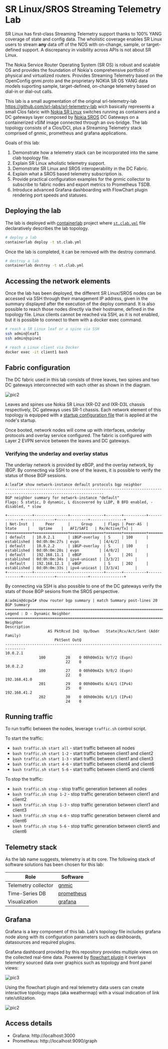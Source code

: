 # SR Linux/SROS Streaming Telemetry Lab
SR Linux has first-class Streaming Telemetry support thanks to 100% YANG coverage of state and config data. The wholistic coverage enables SR Linux users to stream **any** data off of the NOS with on-change, sample, or target-defined support. A discrepancy in visibility across APIs is not about SR Linux.

The Nokia Service Router Operating System (SR OS) is robust and scalable OS and provides the foundation of Nokia's comprehensive portfolio of physical and virtualized routers. Provides Streaming Telemetry based on the OpenConfig gnmi.proto and the proprietary NOKIA SR OS YANG data models suporting sample, target-defined, on-change telemetry based on dial-in or dial-out calls.

This lab is a small augmentation of the original srl-telemetry-lab https://github.com/srl-labs/srl-telemetry-lab wich basically represents a small Clos fabric with [Nokia SR Linux](https://learn.srlinux.dev/) switches running as containers and a DC gateways layer composed by [Nokia SROS](https://www.nokia.com/networks/technologies/service-router-operating-system/) DC Gateways on a containerized vSIM image connected through an ovs-bridge. The lab topology consists of a Clos/DCI, plus a Streaming Telemetry stack comprised of gnmic, prometheus and grafana applications.


Goals of this lab:

1. Demonstrate how a telemetry stack can be incorporated into the same clab topology file.
2. Explain SR Linux wholistic telemetry support.
3. Demonstrate SR Linux and SROS interoperability in the DC Fabric.
4. Explain what a SROS based telemetry subscription is. 
5. Provide practical configuration examples for the gnmic collector to subscribe to fabric nodes and export metrics to Prometheus TSDB.
6. Introduce advanced Grafana dashboarding with FlowChart plugin rendering port speeds and statuses.

## Deploying the lab
The lab is deployed with [containerlab](https://containerlab.dev) project where [`st.clab.yml`](st.clab.yml) file declaratively describes the lab topology.

```bash
# deploy a lab
containerlab deploy -t st.clab.yml
```

Once the lab is completed, it can be removed with the destroy command.

```bash
# destroy a lab
containerlab destroy -t st.clab.yml
```

## Accessing the network elements
Once the lab has been deployed, the different SR Linux/SROS nodes can be accessed via SSH through their management IP address, given in the summary displayed after the execution of the deploy command. It is also possible to reach those nodes directly via their hostname, defined in the topology file. Linux clients cannot be reached via SSH, as it is not enabled, but it is possible to connect to them with a docker exec command.

```bash
# reach a SR Linux leaf or a spine via SSH
ssh admin@leaf1
ssh admin@spine1

# reach a Linux client via Docker
docker exec -it client1 bash
```

## Fabric configuration
The DC fabric used in this lab consists of three leaves, two spines and two DC gateways interconnected with each other as shown in the diagram.

![pic2](https://gitlabe2.ext.net.nokia.com/mpaz/srl-sros-telemetry-lab/-/wikis/uploads/c9fd0d4f61d9e99fb77f1ec97f64888f/Topology.JPG)

Leaves and spines use Nokia SR Linux IXR-D2 and IXR-D3L chassis respectively, DC gateways uses SR-1 chassis. Each network element of this topology is equipped with a [startup configuration file](configs/fabric/) that is applied at the node's startup.

Once booted, network nodes will come up with interfaces, underlay protocols and overlay service configured. The fabric is configured with Layer 2 EVPN service between the leaves and DC gateways.

### Verifying the underlay and overlay status
The underlay network is provided by eBGP, and the overlay network, by iBGP. By connecting via SSH to one of the leaves, it is possible to verify the status of those BGP sessions.

```
A:leaf1# show network-instance default protocols bgp neighbor
------------------------------------------------------------------------------------------------------------------
BGP neighbor summary for network-instance "default"
Flags: S static, D dynamic, L discovered by LLDP, B BFD enabled, - disabled, * slow

+-----------+---------------+---------------+-------+----------+-------------+--------------+--------------+---------------+
| Net-Inst  |     Peer      |     Group     | Flags | Peer-AS  |   State     |    Uptime    |   AFI/SAFI   | Rx/Active/Tx] |
+===========+===============+===============+=======+==========+=============+==============+==============+===============+
| default   | 10.0.2.1      | iBGP-overlay  | S     | 100      | established | 0d:0h:0m:27s | evpn         | [4/4/2]       |
| default   | 10.0.2.2      | iBGP-overlay  | S     | 100      | established | 0d:0h:0m:28s | evpn         | [4/0/2]       |
| default   | 192.168.11.1  | eBGP          | S     | 201      | established | 0d:0h:0m:34s | ipv4-unicast | [3/3/2]       |
| default   | 192.168.12.1  | eBGP          | S     | 202      | established | 0d:0h:0m:33s | ipv4-unicast | [3/3/4]       |
+-----------+---------------+---------------+-------+----------+-------------+--------------+--------------+---------------+
```

By connecting via SSH is also possible to one of the DC gateways verify the stats of those BGP sesions from the SROS perspective.

```
A:admin@dcgw1# show router bgp summary | match Summary post-lines 20
BGP Summary
===============================================================================
Legend : D - Dynamic Neighbor
===============================================================================
Neighbor
Description
                   AS PktRcvd InQ  Up/Down   State|Rcv/Act/Sent (Addr Family)
                      PktSent OutQ
-------------------------------------------------------------------------------
10.0.2.1
               100         28    0 00h00m51s 9/7/2 (Evpn)
                           22    0           
10.0.2.2
               100         27    0 00h00m42s 9/0/2 (Evpn)
                           22    0           
192.168.41.0
               201         29    0 00h00m45s 6/4/1 (IPv4)
                           25    0           
192.168.41.2
               202         30    0 00h00m30s 6/1/1 (IPv4)
                           24    0           
```

## Running traffic
To run traffic between the nodes, leverage `traffic.sh` control script.

To start the traffic:

* `bash traffic.sh start all` - start traffic between all nodes
* `bash traffic.sh start 1-2` - start traffic between client1 and client2
* `bash traffic.sh start 1-3` - start traffic between client1 and client3
* `bash traffic.sh start 4-6` - start traffic between client4 and client6
* `bash traffic.sh start 5-6` - start traffic between client5 and client6

To stop the traffic:

* `bash traffic.sh stop` - stop traffic generation between all nodes
* `bash traffic.sh stop 1-2` - stop traffic generation between client1 and client2
* `bash traffic.sh stop 1-3` - stop traffic generation between client1 and client3
* `bash traffic.sh stop 4-6` - stop traffic generation between client4 and client6
* `bash traffic.sh stop 5-6` - stop traffic generation between client5 and client6

## Telemetry stack
As the lab name suggests, telemetry is at its core. The following stack of software solutions has been chosen for this lab:

| Role                | Software                            |
| ------------------- | ----------------------------------- |
| Telemetry collector | [gnmic](https://gnmic.kmrd.dev)     |
| Time-Series DB      | [prometheus](https://prometheus.io) |
| Visualization       | [grafana](https://grafana.com)      |

## Grafana
Grafana is a key component of this lab. Lab's topology file includes grafana node along with its configuration parameters such as dashboards, datasources and required plugins.

Grafana dashboard provided by this repository provides multiple views on the collected real-time data. Powered by [flowchart plugin](https://grafana.com/grafana/plugins/agenty-flowcharting-panel/) it overlays telemetry sourced data over graphics such as topology and front panel views:

![pic3](https://gitlabe2.ext.net.nokia.com/mpaz/srl-sros-telemetry-lab/-/wikis/uploads/32064b2b889237d2386e2f16edffe4ba/Pannel-view.JPG)

Using the flowchart plugin and real telemetry data users can create interactive topology maps (aka weathermap) with a visual indication of link rate/utilization.

![pic2](https://gitlabe2.ext.net.nokia.com/mpaz/srl-sros-telemetry-lab/-/wikis/uploads/041ef2fd87ed8a8244b4222652d49b21/topology_with_traffic.JPG)

## Access details

* Grafana: http://localhost:3000
* Prometheus: http://localhost:9090/graph
